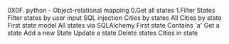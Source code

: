 0X0F. python - Object-relational mapping
0.Get all states
1.Filter States
Filter states by user input
SQL injection
Cities by states
All Cities by state
First state model
All states via SQLAlchemy
First state
Contains 'a'
Get a state
Add a new State
Update a state
Delete states
Cities in state
